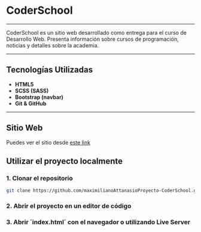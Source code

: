 # CoderSchool

---

CoderSchool es un sitio web desarrollado como entrega para el curso de Desarrollo Web. Presenta información sobre cursos de programación, noticias y detalles sobre la academia.

---

## Tecnologías Utilizadas
- **HTML5**
- **SCSS (SASS)**
- **Bootstrap (navbar)**
- **Git & GitHub**

---

##  Sitio Web
Puedes ver el sitio desde [este link](https://maximilianoattanasio.github.io/Proyecto-CoderSchool/)

## Utilizar el proyecto localmente
### 1. Clonar el repositorio
```bash
git clone https://github.com/maximilianoAttanasioProyecto-CoderSchool.git
```

### 2. Abrir el proyecto en un editor de código

### 3. Abrir ´index.html´ con el navegador o utilizando Live Server